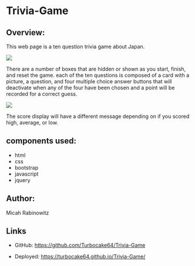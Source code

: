 # Trivia-Game

## Overview:

This web page is a ten question trivia game about Japan. 

![](trivia-start.gif)

There are a number of boxes that are hidden or shown as you start, finish, and reset the game. each of the ten questions is composed of a card with a picture, a question, and four multiple choice answer buttons that will deactivate when any of the four have been chosen and a point will be recorded for a correct guess. 

![](trivia-scores.gif)

The score display will have a different message depending on if you scored high, average, or low.


## components used:
   
 - html
 - css
 - bootstrap
 - javascript
 - jquery


## Author:

Micah Rabinowitz

## Links

 - GitHub: https://github.com/Turbocake64/Trivia-Game

 - Deployed: https://turbocake64.github.io/Trivia-Game/